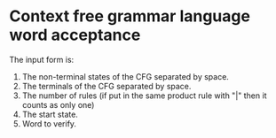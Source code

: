 # Context free grammar language word acceptance
The input form is:
1. The non-terminal states of the CFG separated by space.
2. The terminals of the CFG separated by space.
3. The number of rules (if put in the same product rule with "|" then it counts as only one)
4. The start state.
5. Word to verify.

